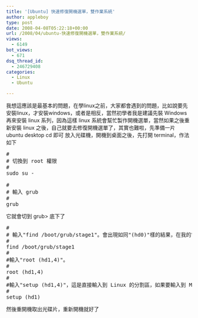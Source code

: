 ```yaml
---
title: '[Ubuntu] 快速修復開機選單，雙作業系統'
author: appleboy
type: post
date: 2008-04-08T05:22:18+00:00
url: /2008/04/ubuntu-快速修復開機選單，雙作業系統/
views:
  - 6149
bot_views:
  - 671
dsq_thread_id:
  - 246729408
categories:
  - Linux
  - Ubuntu

---
```

我想這應該是最基本的問題，在學linux之前，大家都會遇到的問題，比如說要先安裝linux，才安裝windows，或者是相反，當然初學者我是建議先裝 Windows 再來安裝 linux 系列，因為這樣 linux 系統會幫忙製作開機選單，當然如果之後重新安裝 linux 之後，自己就要去修復開機選單了，其實也難啦，先準備一片 ubuntu desktop cd 即可 放入光碟機，開機到桌面之後，先打開 terminal，作法如下 

<pre class="brush: bash; title: ; notranslate" title="">#
# 切換到 root 權限
#
sudo su -

#
# 輸入 grub
#
grub
</pre> 它就會切到 grub> 底下了 

<pre class="brush: bash; title: ; notranslate" title="">#
# 輸入"find /boot/grub/stage1"。會出現如同"(hd0)"樣的結果，在我的電腦上是"(hd1,4)"
#
find /boot/grub/stage1
#
#輸入"root (hd1,4)"。
#
root (hd1,4)
#
#輸入"setup (hd1,4)"，這是直接輸入到 Linux 的分割區，如果要輸入到 MBR 的話，那就是 setup (hd1)
#
setup (hd1)
</pre> 然後重開機取出光碟片，重新開機就好了
